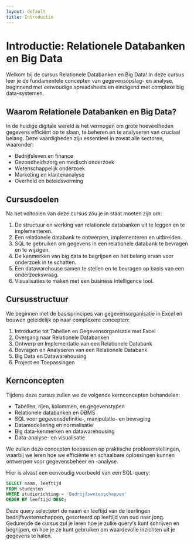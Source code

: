 ```yaml
---
layout: default
title: Introductie
---
```


# Introductie: Relationele Databanken en Big Data

Welkom bij de cursus Relationele Databanken en Big Data! In deze cursus leer je de fundamentele concepten van gegevensopslag- en analyse, beginnend met eenvoudige spreadsheets en eindigend met complexe big data-systemen.

## Waarom Relationele Databanken en Big Data?

In de huidige digitale wereld is het vermogen om grote hoeveelheden gegevens efficiënt op te slaan, te beheren en te analyseren van cruciaal belang. Deze vaardigheden zijn essentieel in zowat alle sectoren, waaronder:

- Bedrijfsleven en finance
- Gezondheidszorg en medisch onderzoek
- Wetenschappelijk onderzoek
- Marketing en klantenanalyse
- Overheid en beleidsvorming

## Cursusdoelen

Na het voltooien van deze cursus zou je in staat moeten zijn om:

1. De structuur en werking van relationele databanken uit te leggen en te implementeren.
2. Een relationele databank te ontwerpen, implementeren en uitbreiden.
3. SQL te gebruiken om gegevens in een relationele databank te bevragen en te wijzigen.
4. De kenmerken van big data te begrijpen en het belang ervan voor onderzoek in te schatten.
5. Een datawarehouse samen te stellen en te bevragen op basis van een onderzoeksvraag.
6. Visualisaties te maken met een business intelligence tool.

## Cursusstructuur

We beginnen met de basisprincipes van gegevensorganisatie in Excel en bouwen geleidelijk op naar complexere concepten:

1. Introductie tot Tabellen en Gegevensorganisatie met Excel
2. Overgang naar Relationele Databanken
3. Ontwerp en Implementatie van een Relationele Databank
4. Bevragen en Analyseren van een Relationele Databank
5. Big Data en Datawarehousing
6. Project en Toepassingen

## Kernconcepten

Tijdens deze cursus zullen we de volgende kernconcepten behandelen:

- Tabellen, rijen, kolommen, en gegevenstypen
- Relationele databanken en DBMS
- SQL voor gegevensdefinitie-, manipulatie- en bevraging
- Datamodellering en normalisatie
- Big data-kenmerken en datawarehousing
- Data-analyse- en visualisatie

We zullen deze concepten toepassen op praktische probleemstellingen, waarbij we leren hoe we efficiënte en schaalbare oplossingen kunnen ontwerpen voor gegevensbeheer en -analyse.

Hier is alvast een eenvoudig voorbeeld van een SQL-query:

```sql
SELECT naam, leeftijd
FROM studenten
WHERE studierichting = 'Bedrijfswetenschappen'
ORDER BY leeftijd DESC;
```

Deze query selecteert de naam en leeftijd van de leerlingen bedrijfswetenschappen, gesorteerd op leeftijd van oud naar jong. Gedurende de cursus zul je leren hoe je zulke query's kunt schrijven en begrijpen, en hoe je ze kunt gebruiken om waardevolle inzichten uit je gegevens te halen.